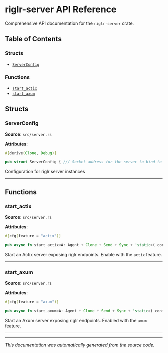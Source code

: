 # riglr-server API Reference

Comprehensive API documentation for the `riglr-server` crate.

## Table of Contents

### Structs

- [`ServerConfig`](#serverconfig)

### Functions

- [`start_actix`](#start_actix)
- [`start_axum`](#start_axum)

## Structs

### ServerConfig

**Source**: `src/server.rs`

**Attributes**:
```rust
#[derive(Clone, Debug)]
```

```rust
pub struct ServerConfig { /// Socket address for the server to bind to pub addr: SocketAddr, /// RPC configuration for blockchain interactions pub rpc: RpcConfig, }
```

Configuration for riglr server instances

---

## Functions

### start_actix

**Source**: `src/server.rs`

**Attributes**:
```rust
#[cfg(feature = "actix")]
```

```rust
pub async fn start_actix<A: Agent + Clone + Send + Sync + 'static>( config: ServerConfig, agent: A, signer_factory: Arc<dyn SignerFactory>, ) -> anyhow::Result<()>
```

Start an Actix server exposing riglr endpoints. Enable with the `actix` feature.

---

### start_axum

**Source**: `src/server.rs`

**Attributes**:
```rust
#[cfg(feature = "axum")]
```

```rust
pub async fn start_axum<A: Agent + Clone + Send + Sync + 'static>( config: ServerConfig, agent: A, signer_factory: Arc<dyn SignerFactory>, ) -> anyhow::Result<()>
```

Start an Axum server exposing riglr endpoints. Enabled with the `axum` feature.

---


---

*This documentation was automatically generated from the source code.*